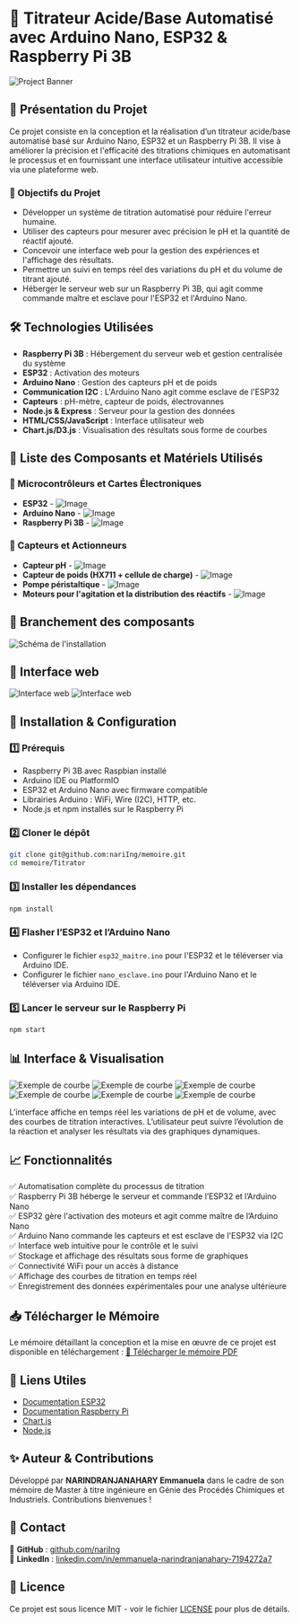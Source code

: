 # 🔬 Titrateur Acide/Base Automatisé avec Arduino Nano, ESP32 & Raspberry Pi 3B

![Project Banner](./Titrator/images/illustration.png)

## 🚀 Présentation du Projet
Ce projet consiste en la conception et la réalisation d’un titrateur acide/base automatisé basé sur Arduino Nano, ESP32 et un Raspberry Pi 3B. Il vise à améliorer la précision et l'efficacité des titrations chimiques en automatisant le processus et en fournissant une interface utilisateur intuitive accessible via une plateforme web.

### 🎯 Objectifs du Projet
- Développer un système de titration automatisé pour réduire l'erreur humaine.
- Utiliser des capteurs pour mesurer avec précision le pH et la quantité de réactif ajouté.
- Concevoir une interface web pour la gestion des expériences et l'affichage des résultats.
- Permettre un suivi en temps réel des variations du pH et du volume de titrant ajouté.
- Héberger le serveur web sur un Raspberry Pi 3B, qui agit comme commande maître et esclave pour l'ESP32 et l'Arduino Nano.

## 🛠️ Technologies Utilisées
- **Raspberry Pi 3B** : Hébergement du serveur web et gestion centralisée du système
- **ESP32** : Activation des moteurs
- **Arduino Nano** : Gestion des capteurs pH et de poids
- **Communication I2C** : L'Arduino Nano agit comme esclave de l'ESP32
- **Capteurs** : pH-mètre, capteur de poids, électrovannes
- **Node.js & Express** : Serveur pour la gestion des données
- **HTML/CSS/JavaScript** : Interface utilisateur web
- **Chart.js/D3.js** : Visualisation des résultats sous forme de courbes

## 🧰 Liste des Composants et Matériels Utilisés

### 🔌 Microcontrôleurs et Cartes Électroniques
- **ESP32** -
![Image](./Titrator/images/esp32.jpg)
- **Arduino Nano** -
![Image](./Titrator/images/arduino_nano.webp)
- **Raspberry Pi 3B** -
![Image](./Titrator/images/rasp.jpeg)

### 📡 Capteurs et Actionneurs
- **Capteur pH** -
![Image](./Titrator/images/capteur_pH.jpg)
- **Capteur de poids (HX711 + cellule de charge)** -
![Image](./Titrator/images/charge.jpg)
- **Pompe péristaltique** -
![Image](./Titrator/images/pompe.png)
- **Moteurs pour l'agitation et la distribution des réactifs** -
![Image](./Titrator/images/moteur.png)


## 📸 Branchement des composants
![Schéma de l'installation](./Titrator/images/branchement.png)

## 📸 Interface web
![Interface web](./Titrator/images/interface.png)
![Interface web](./Titrator/images/interface_2.png)

## 📌 Installation & Configuration

### 1️⃣ Prérequis
- Raspberry Pi 3B avec Raspbian installé
- Arduino IDE ou PlatformIO
- ESP32 et Arduino Nano avec firmware compatible
- Librairies Arduino : WiFi, Wire (I2C), HTTP, etc.
- Node.js et npm installés sur le Raspberry Pi

### 2️⃣ Cloner le dépôt
```bash
git clone git@github.com:nariIng/memoire.git
cd memoire/Titrator
```

### 3️⃣ Installer les dépendances
```bash
npm install
```

### 4️⃣ Flasher l’ESP32 et l’Arduino Nano
- Configurer le fichier `esp32_maitre.ino` pour l'ESP32 et le téléverser via Arduino IDE.
- Configurer le fichier `nano_esclave.ino` pour l'Arduino Nano et le téléverser via Arduino IDE.

### 5️⃣ Lancer le serveur sur le Raspberry Pi
```bash
npm start
```

## 📊 Interface & Visualisation
![Exemple de courbe](./Titrator/images/courbe1_1.png)
![Exemple de courbe](./Titrator/images/courbe1_2.png)
![Exemple de courbe](./Titrator/images/courbe1_3.png)
![Exemple de courbe](./Titrator/images/courbe2_1.png)
![Exemple de courbe](./Titrator/images/courbe2_2.png)
![Exemple de courbe](./Titrator/images/courbe2_3.png)

L’interface affiche en temps réel les variations de pH et de volume, avec des courbes de titration interactives. L’utilisateur peut suivre l’évolution de la réaction et analyser les résultats via des graphiques dynamiques.

## 📈 Fonctionnalités
✅ Automatisation complète du processus de titration  
✅ Raspberry Pi 3B héberge le serveur et commande l’ESP32 et l’Arduino Nano  
✅ ESP32 gère l'activation des moteurs et agit comme maître de l’Arduino Nano  
✅ Arduino Nano commande les capteurs et est esclave de l'ESP32 via I2C  
✅ Interface web intuitive pour le contrôle et le suivi  
✅ Stockage et affichage des résultats sous forme de graphiques  
✅ Connectivité WiFi pour un accès à distance  
✅ Affichage des courbes de titration en temps réel  
✅ Enregistrement des données expérimentales pour une analyse ultérieure  

## 📥 Télécharger le Mémoire
Le mémoire détaillant la conception et la mise en œuvre de ce projet est disponible en téléchargement :
[📄 Télécharger le mémoire PDF](./Titrator/project_pdf_file/project_pdf_file.pdf)

## 🔗 Liens Utiles
- [Documentation ESP32](https://docs.espressif.com/projects/esp-idf/en/latest/)
- [Documentation Raspberry Pi](https://www.raspberrypi.org/documentation/)
- [Chart.js](https://www.chartjs.org/)
- [Node.js](https://nodejs.org/)

## ✨ Auteur & Contributions
Développé par **NARINDRANJANAHARY Emmanuela** dans le cadre de son mémoire de Master à titre ingénieure en Génie des Procédés Chimiques et Industriels. Contributions bienvenues !

## 📩 Contact
📌 **GitHub** : [github.com/nariIng](https://github.com/nariIng/)  
📌 **LinkedIn** : [linkedin.com/in/emmanuela-narindranjanahary-7194272a7](www.linkedin.com/in/emmanuela-narindranjanahary-7194272a7)

## 📜 Licence
Ce projet est sous licence MIT - voir le fichier [LICENSE](LICENSE) pour plus de détails.

